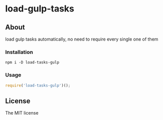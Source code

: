 # load-gulp-tasks

## About

load gulp tasks automatically, no need to require every single one of them

### Installation

```shell
npm i -D load-tasks-gulp
```

### Usage

```js
require('load-tasks-gulp')();
```

## License

The MIT license
